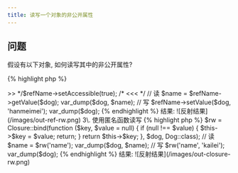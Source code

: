 ```yaml
---
title: 读写一个对象的非公开属性
---
```


问题
---
假设有以下对象, 如何读写其中的非公开属性?


{% highlight php %}
<?php
class Dog
{
    private $name = 'jim';
    private $age = 3;
    protected $master = 'keta';
    public $color = 'black';
}

$dog = new Dog();
{% endhighlight %}

1. 使用数组读
{% highlight php %}
$dogArray = (array)$dog;

$name = $dogArray["\0Dog\0name"];
$age = $dogArray["\0Dog\0age"];
$master = $dogArray["\0*\0master"];
$color = $dogArray['color'];

var_dump($dog, $dogArray, $name, $age, $master, $color);
{% endhighlight %}

结果:

![数组读结果](/images/out-array-r.png)


2\. 使用反射读写
{% highlight php %}
$refName = new ReflectionProperty('Dog', 'name');
/* >>> */$refName->setAccessible(true); /* <<< */
// 读
$name = $refName->getValue($dog);
var_dump($dog, $name);
// 写
$refName->setValue($dog, 'hanmeimei');
var_dump($dog);
{% endhighlight %}

结果:

![反射结果](/images/out-ref-rw.png)



3\. 使用匿名函数读写
{% highlight php %}

$rw = Closure::bind(function ($key, $value = null) {
    if (null !== $value)
    {
        $this->$key = $value;
        return;
    }

    return $this->$key;
}, $dog, Dog::class);

// 读
$name = $rw('name');
var_dump($dog, $name);

// 写
$rw('name', 'kailei');
var_dump($dog);
{% endhighlight %}

结果:

![反射结果](/images/out-closure-rw.png)
